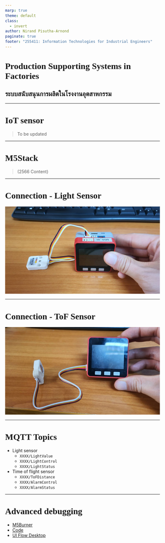 ```yaml
---
marp: true
theme: default
class:
  - invert
author: Nirand Pisutha-Arnond
paginate: true
footer: "255411: Information Technologies for Industrial Engineers"
---
```


<style>
@import url('https://fonts.googleapis.com/css2?family=Prompt:ital,wght@0,100;0,300;0,400;0,700;1,100;1,300;1,400;1,700&display=swap');

    :root {
    font-family: Prompt;
    --hl-color: #D57E7E;
}
h1 {
  font-family: Prompt
}
</style>

# Production Supporting Systems in Factories

## ระบบสนับสนุนการผลิตในโรงงานอุตสาหกรรม

---

# IoT sensor

> To be updated

---

# M5Stack

> (2566 Content)

---

# Connection - Light Sensor

![bg contain right:50%](./img/light.jpg)

---

# Connection - ToF Sensor

![bg contain right:50%](./img/tof.jpg)

---

# MQTT Topics

- Light sensor
  - `XXXX/LightValue`
  - `XXXX/LightControl`
  - `XXXX/LightStatus`
- Time of flight sensor
  - `XXXX/ToFDistance`
  - `XXXX/AlarmControl`
  - `XXXX/AlarmStatus`

---

# Advanced debugging

- [M5Burner](https://docs.m5stack.com/en/download)
- [Code](https://o365cmu-my.sharepoint.com/:f:/g/personal/nirand_p_cmu_ac_th/EmCc5_Ew911PqJ4wAlnQPxMBhBGN3iWK3-RnS6768q8FPw?e=dYDwR9)
- [UI Flow Desktop](https://github.com/m5stack/m5-docs/blob/master/docs/en/related_documents/UIFlow_Desktop_IDE.md)
